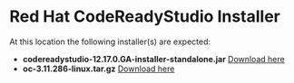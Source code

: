 # Red Hat CodeReadyStudio Installer
At this location the following installer(s) are expected:
+ **codereadystudio-12.17.0.GA-installer-standalone.jar** [Download here](https://developers.redhat.com/products/codeready-studio/download)
+ **oc-3.11.286-linux.tar.gz** [Download here](https://github.com/openshift/origin/releases/tag/v3.11.0)